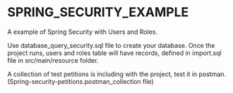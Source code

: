 # SPRING_SECURITY_EXAMPLE
A example of Spring Security with Users and Roles.

Use database_query_security.sql file to create your database. 
Once the project runs, users and roles table will have records, defined in import.sql file in src/main/resource folder.

A collection of test petitions is including with the project, test it in postman. (Spring-security-petitions.postman_collection file)


